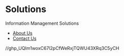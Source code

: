 # Solutions
Information Management Solutions

- [About Us](./Aboutus.md)
- [Contact Us](./ContactUs.md)

//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
